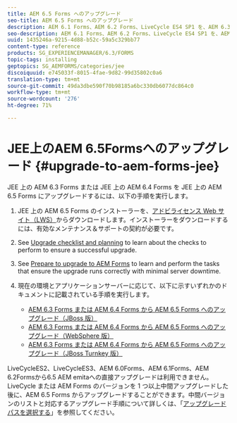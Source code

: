 ```yaml
---
title: AEM 6.5 Forms へのアップグレード
seo-title: AEM 6.5 Forms へのアップグレード
description: AEM 6.1 Forms、AEM 6.2 Forms、LiveCycle ES4 SP1 を、AEM 6.3 Forms に直接アップグレードすることができます。
seo-description: AEM 6.1 Forms、AEM 6.2 Forms、LiveCycle ES4 SP1 を、AEM 6.3 Forms に直接アップグレードすることができます。
uuid: 1435246a-9215-4d88-b52c-59a5c329bb77
content-type: reference
products: SG_EXPERIENCEMANAGER/6.3/FORMS
topic-tags: installing
geptopics: SG_AEMFORMS/categories/jee
discoiquuid: e745033f-8015-4fae-9d82-99d35802c0a6
translation-type: tm+mt
source-git-commit: 49da3dbe590f70b98185a6bc330db6077dc864c0
workflow-type: tm+mt
source-wordcount: '276'
ht-degree: 71%

---
```



# JEE上のAEM 6.5Formsへのアップグレード {#upgrade-to-aem-forms-jee}

JEE 上の AEM 6.3 Forms または JEE 上の AEM 6.4 Forms を JEE 上の AEM 6.5 Forms にアップグレードするには、以下の手順を実行します。

1. JEE 上の AEM 6.5 Forms のインストーラーを、[アドビライセンス Web サイト（LWS）](https://licensing.adobe.com/)からダウンロードします。インストーラーをダウンロードするには、有効なメンテナンス＆サポートの契約が必要です。
1. See [Upgrade checklist and planning](https://www.adobe.com/go/learn_aemfroms_upgrade_checklist_65) to learn about the checks to perform to ensure a successful upgrade.
1. See [Prepare to upgrade to AEM Forms](https://www.adobe.com/go/learn_aemforms_prepareupgrade_65) to learn and perform the tasks that ensure the upgrade runs correctly with minimal server downtime.
1. 現在の環境とアプリケーションサーバーに応じて、以下に示すいずれかのドキュメントに記載されている手順を実行します。

   * [AEM 6.3 Forms または AEM 6.4 Forms から AEM 6.5 Forms へのアップグレード（JBoss 版）](http://www.adobe.com/go/learn_aemforms_upgradeJBoss_65_jp)
   * [AEM 6.3 Forms または AEM 6.4 Forms から AEM 6.5 Forms へのアップグレード（WebSphere 版）](http://www.adobe.com/go/learn_aemforms_upgradeWebSphere_65_jp)
   * [AEM 6.3 Forms または AEM 6.4 Forms から AEM 6.5 Forms へのアップグレード（JBoss Turnkey 版）](http://www.adobe.com/go/learn_aemforms_upgradeTurnkey_65_jp)

LiveCycleES2、LiveCycleES3、AEM 6.0Forms、AEM 6.1Forms、AEM 6.2Formsから6.5 AEM emitaへの直接アップグレードは利用できません。 LiveCycle または AEM Forms のバージョンを 1 つ以上中間アップグレードした後に、AEM 6.5 Forms からアップグレードすることができます。中間バージョンのリストと対応するアップグレード手順について詳しくは、「[アップグレードパスを選択する](upgrade.md)」を参照してください。
